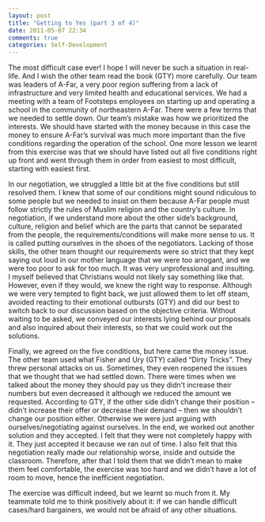 ```yaml
---
layout: post
title: "Getting to Yes (part 3 of 4)"
date: 2011-05-07 22:34
comments: true
categories: Self-Development
---
```


The most difficult case ever! I hope I will never be such a situation in real-life. And I wish the other team read the book (GTY) more carefully. Our team was leaders of A-Far, a very poor region suffering from a lack of infrastructure and very limited health and educational services. We had a meeting with a team of Footsteps employees on starting up and operating a school in the community of northeastern A-Far. There were a few terms that we needed to settle down. Our team’s mistake was how we prioritized the interests. We should have started with the money because in this case the money to ensure A-Far’s survival was much more important than the five conditions regarding the operation of the school. One more lesson we learnt from this exercise was that we should have listed out all five conditions right up front and went through them in order from easiest to most difficult, starting with easiest first.

In our negotiation, we struggled a little bit at the five conditions but still resolved them. I knew that some of our conditions might sound ridiculous to some people but we needed to insist on them because A-Far people must follow strictly the rules of Muslim religion and the country’s culture. In negotiation, if we understand more about the other side’s background, culture, religion and belief which are the parts that cannot be separated from the people, the requirements/conditions will make more sense to us. It is called putting ourselves in the shoes of the negotiators. Lacking of those skills, the other team thought our requirements were so strict that they kept saying out loud in our mother language that we were too arrogant, and we were too poor to ask for too much. It was very unprofessional and insulting. I myself believed that Christians would not likely say something like that. However, even if they would, we knew the right way to response. Although we were very tempted to fight back, we just allowed them to let off steam, avoided reacting to their emotional outbursts (GTY) and did our best to switch back to our discussion based on the objective criteria. Without waiting to be asked, we conveyed our interests lying behind our proposals and also inquired about their interests, so that we could work out the solutions.

Finally, we agreed on the five conditions, but here came the money issue. The other team used what Fisher and Ury (GTY) called “Dirty Tricks”. They threw personal attacks on us. Sometimes, they even reopened the issues that we thought that we had settled down. There were times when we talked about the money they should pay us they didn’t increase their numbers but even decreased it although we reduced the amount we requested. According to GTY, if the other side didn’t change their position – didn’t increase their offer or decrease their demand – then we shouldn’t change our position either. Otherwise we were just arguing with ourselves/negotiating against ourselves. In the end, we worked out another solution and they accepted. I felt that they were not completely happy with it. They just accepted it because we ran out of time. I also felt that this negotiation really made our relationship worse, inside and outside the classroom. Therefore, after that I told them that we didn’t mean to make them feel comfortable, the exercise was too hard and we didn’t have a lot of room to move, hence the inefficient negotiation.

The exercise was difficult indeed, but we learnt so much from it. My teammate told me to think positively about it: if we can handle difficult cases/hard bargainers, we would not be afraid of any other situations.
